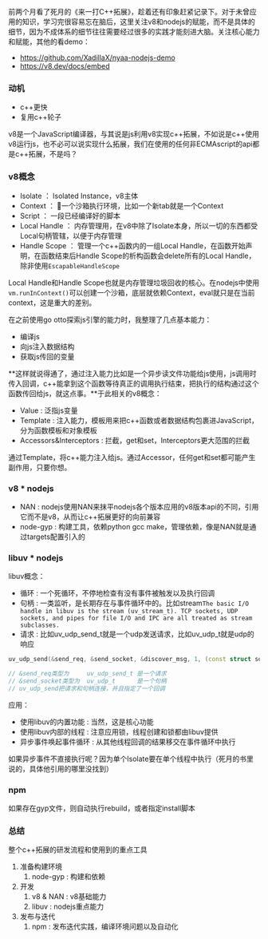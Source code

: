 前两个月看了死月的《来一打C++拓展》，趁着还有印象赶紧记录下。对于未曾应用的知识，学习完很容易忘在脑后，这里关注v8和nodejs的赋能，而不是具体的细节，因为不成体系的细节往往需要经过很多的实践才能刻进大脑。关注核心能力和赋能，其他的看demo：

- https://github.com/XadillaX/nyaa-nodejs-demo
- https://v8.dev/docs/embed

### 动机

- c++更快
- 复用c++轮子

v8是一个JavaScript编译器，与其说是js利用v8实现c++拓展，不如说是c++使用v8运行js，也不必可以说实现什么拓展，我们在使用的任何非ECMAscript的api都是c++拓展，不是吗？

### v8概念

- Isolate      ： Isolated Instance，v8主体
- Context      ： 一个沙箱执行环境，比如一个新tab就是一个Context
- Script       ： 一段已经编译好的脚本
- Local Handle ： 内存管理用，在v8中除了Isolate本身，所以一切的东西都受Local句柄管辖，以便于内存管理
- Handle Scope ： 管理一个c++函数内的一组Local Handle，在函数开始声明，在函数结束后Handle Scope的析构函数会delete所有的Local Handle，除非使用`EscapableHandleScope`

Local Handle和Handle Scope也就是内存管理垃圾回收的核心。在nodejs中使用`vm.runInContext()`可以创建一个沙箱，底层就依赖Context，eval就只是在当前context，这是重大的差别。

在之前使用go otto探索js引擎的能力时，我整理了几点基本能力：

- 编译js
- 向js注入数据结构
- 获取js传回的变量

**这样就说得通了，通过注入能力比如是一个异步读文件功能给js使用，js调用时传入回调，c++能拿到这个函数等待真正的调用执行结束，把执行的结构通过这个函数传回给js，就这点事。**于此相关的v8概念：

- Value                   : 泛指js变量
- Template                : 注入能力，模板用来把c++函数或者数据结构包裹进JavaScript，分为函数模板和对象模板
- Accessors&Interceptors  : 拦截，get和set，Interceptors更大范围的拦截

通过Template，将c++能力注入给js。通过Accessor，任何get和set都可能产生副作用，只要你想。

### v8 * nodejs

- NAN       : nodejs使用NAN来抹平nodejs各个版本应用的v8版本api的不同，引用它而不是v8，从而让c++拓展更好的向前兼容
- node-gyp  : 构建工具，依赖python gcc make，管理依赖，像是NAN就是通过targets配置引入的

### libuv * nodejs

libuv概念：
- 循环    : 一个死循环，不停地检查有没有事件被触发以及执行回调
- 句柄    : 一类监听，是长期存在与事件循环中的。比如stream`The basic I/O handle in libuv is the stream (uv_stream_t). TCP sockets, UDP sockets, and pipes for file I/O and IPC are all treated as stream subclasses.`
- 请求    : 比如uv_udp_send_t就是一个udp发送请求，比如uv_udp_t就是udp的响应

```c++
uv_udp_send(&send_req, &send_socket, &discover_msg, 1, (const struct sockaddr *)&send_addr, on_send);

// &send_req类型为     uv_udp_send_t 是一个请求
// &send_socket类型为  uv_udp_t      是一个句柄
// uv_udp_send把请求和句柄连接，并且指定了一个回调
```


应用：
- 使用libuv的内置功能   : 当然，这是核心功能
- 使用libuv内部的线程   : 注意应用锁，线程创建和锁都由libuv提供
- 异步事件唤起事件循环   : 从其他线程回调的结果移交在事件循环中执行

如果异步事件不直接执行呢？因为单个Isolate要在单个线程中执行（死月的书里说的，具体他引用的哪里没找到）

### npm

如果存在gyp文件，则自动执行rebuild，或者指定install脚本

### 总结

整个c++拓展的研发流程和使用到的重点工具

1. 准备构建环境
    1. node-gyp : 构建和依赖
2. 开发
    1. v8 & NAN : v8基础能力
    2. libuv    : nodejs重点能力
3. 发布与迭代
    1. npm      : 发布迭代实践，编译环境问题以及自动化